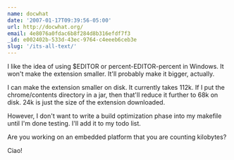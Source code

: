```yaml
---
name: docwhat
date: '2007-01-17T09:39:56-05:00'
url: http://docwhat.org/
email: 4e8076a0fdac6b8f284d8b316efdf7f3
_id: e002402b-533d-43ec-9764-c4eeeb6ceb3e
slug: '/its-all-text/'
---
```


I like the idea of using \$EDITOR or percent-EDITOR-percent in Windows. It
won't make the extension smaller. It'll probably make it bigger, actually.

I can make the extension smaller on disk. It currently takes 112k. If I put
the chrome/contents directory in a jar, then that'll reduce it further to 68k
on disk. 24k is just the size of the extension downloaded.

However, I don't want to write a build optimization phase into my makefile
until I'm done testing. I'll add it to my todo list.

Are you working on an embedded platform that you are counting kilobytes?

Ciao!
